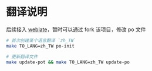# 翻译说明

后续接入 [weblate](https://weblate.org)，暂时可以通过 fork 该项目，修改 po 文件

```bash
# 首次创建某个语言翻译 `zh_TW`
make TO_LANG=zh_TW po-init

# 更新翻译文件
make update-pot && make TO_LANG=zh_TW update-po
```
